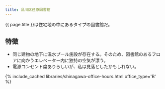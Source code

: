 ```yaml
---
title: 品川区荏原図書館
---
```


{{ page.title }}は住宅地の中にあるタイプの図書館だ。

## 特徴

* 同じ建物の地下に温水プール施設が存在する。そのため、図書館のあるフロアに向かうエレベーター内に独特の空気が漂う。
* 電源コンセント席ありらしいが、私は見落としたかもしれない。

{% include_cached libraries/shinagawa-office-hours.html office_type='B' %}
